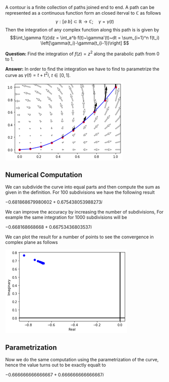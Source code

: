 A contour is a finite collection of paths joined end to end. A path can be represented as a continuous function form an closed iterval to $\mathbb{C}$ as follows 
$$ \gamma: [a~ b]\subset \mathbb{R} \to \mathbb{C}; \quad \gamma = \gamma(t)$$ 
Then the integration of any complex function along this path is is given by 
$$\int_\gamma f(z)dz = \int_a^b f(t)~\gamma'(t)~dt = \sum_{i=1}^n f(t_i) \left[\gamma(t_i)-\gamma(t_{i-1})\right] $$

**Question:** Find the integration of $f(z)=z^2$ along the parabolic path from $0$ to $1$.

**Answer:** In order to find the integration we have to find to parametrize the curve as $\gamma(t)=t+t^2i$, $t\in [0,1]$.


    
![png](integration_files/integration_3_0.png)
    


## Numerical Computation

We can subdivide the curve into equal parts and then compute the sum as given in the definition. For 100 subdivisions we have the following result 


$\displaystyle -0.681868679980602 + 0.675438053988273 i$


We can improve the accuracy by increasing the number of subdivisions, For example the same integration for 1000 subdivisions will be




$\displaystyle -0.668168668668 + 0.66753436803537 i$



We can plot the result for a number of points to see the convergence in complex plane as follows


    
![png](integration_files/integration_9_0.png)
    


## Parametrization
Now we do the same computation using the parametrization of the curve, hence the value turns out to be exactly equalt to




$\displaystyle -0.666666666666667 + 0.666666666666667 i$


